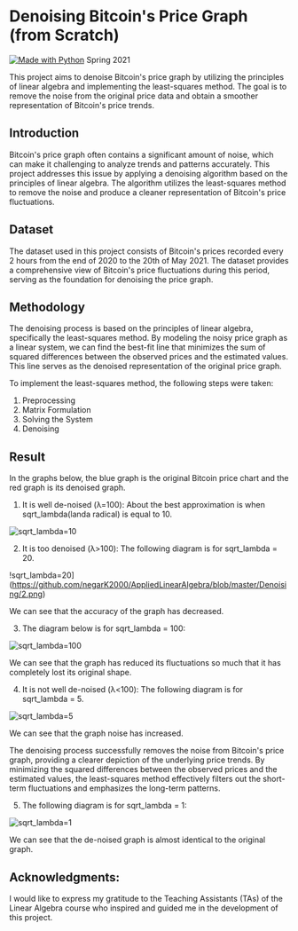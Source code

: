 # Denoising Bitcoin's Price Graph (from Scratch)
[![Made with Python](https://img.shields.io/badge/Made%20with-Python-blue.svg)](https://www.python.org/)
Spring 2021

This project aims to denoise Bitcoin's price graph by utilizing the principles of linear algebra and implementing the least-squares method. The goal is to remove the noise from the original price data and obtain a smoother representation of Bitcoin's price trends.

## Introduction
Bitcoin's price graph often contains a significant amount of noise, which can make it challenging to analyze trends and patterns accurately. This project addresses this issue by applying a denoising algorithm based on the principles of linear algebra. The algorithm utilizes the least-squares method to remove the noise and produce a cleaner representation of Bitcoin's price fluctuations.

## Dataset
The dataset used in this project consists of Bitcoin's prices recorded every 2 hours from the end of 2020 to the 20th of May 2021. The dataset provides a comprehensive view of Bitcoin's price fluctuations during this period, serving as the foundation for denoising the price graph.

## Methodology
The denoising process is based on the principles of linear algebra, specifically the least-squares method. By modeling the noisy price graph as a linear system, we can find the best-fit line that minimizes the sum of squared differences between the observed prices and the estimated values. This line serves as the denoised representation of the original price graph.

To implement the least-squares method, the following steps were taken:

1. Preprocessing
2. Matrix Formulation
3. Solving the System
4. Denoising

## Result

In the graphs below, the blue graph is the original Bitcoin price chart and the red graph is its denoised graph.

1. It is well de-noised (λ=100):
About the best approximation is when sqrt_lambda(landa radical) is equal to 10.

![sqrt_lambda=10](https://github.com/negarK2000/AppliedLinearAlgebra/blob/master/Denoising/1.png)

2. It is too denoised (λ>100):
The following diagram is for sqrt_lambda = 20.

!sqrt_lambda=20](https://github.com/negarK2000/AppliedLinearAlgebra/blob/master/Denoising/2.png)

We can see that the accuracy of the graph has decreased.

3. The diagram below is for sqrt_lambda = 100:

![sqrt_lambda=100](https://github.com/negarK2000/AppliedLinearAlgebra/blob/master/Denoising/3.png)

We can see that the graph has reduced its fluctuations so much that it has completely lost its original shape.

4. It is not well de-noised (λ<100):
The following diagram is for sqrt_lambda = 5.

![sqrt_lambda=5](https://github.com/negarK2000/AppliedLinearAlgebra/blob/master/Denoising/4.png)

We can see that the graph noise has increased.

The denoising process successfully removes the noise from Bitcoin's price graph, providing a clearer depiction of the underlying price trends. By minimizing the squared differences between the observed prices and the estimated values, the least-squares method effectively filters out the short-term fluctuations and emphasizes the long-term patterns.

5. The following diagram is for sqrt_lambda = 1:

![sqrt_lambda=1](https://github.com/negarK2000/AppliedLinearAlgebra/blob/master/Denoising/5.png)

We can see that the de-noised graph is almost identical to the original graph.

## Acknowledgments:

I would like to express my gratitude to the Teaching Assistants (TAs) of the Linear Algebra course who inspired and guided me in the development of this project.
